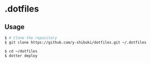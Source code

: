# .dotfiles

## Usage
```bash
$ # Clone the repository
$ git clone https://github.com/y-shibuki/dotfiles.git ~/.dotfiles

$ cd ~/dotfiles
$ dotter deploy
```
